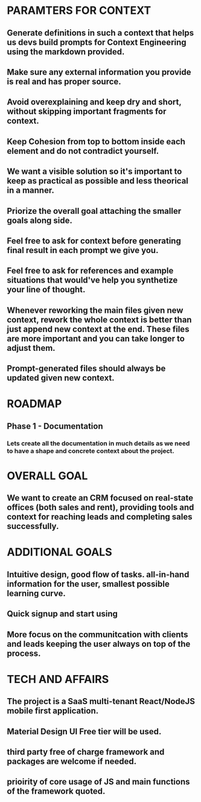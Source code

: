 # PARAMTERS FOR CONTEXT
## Generate definitions in such a context that helps us devs build prompts for Context Engineering using the markdown provided.
## Make sure any external information you provide is real and has proper source.
## Avoid overexplaining and keep dry and short, without skipping important fragments for context.
## Keep Cohesion from top to bottom inside each element and do not contradict yourself.
## We want a visible solution so it's important to keep as practical as possible and less theorical in a manner.
## Priorize the overall goal attaching the smaller goals along side.
## Feel free to ask for context before generating final result in each prompt we give you.
## Feel free to ask for references and example situations that would've help you synthetize your line of thought.
## Whenever reworking the main files given new context, rework the whole context is better than just append new context at the end. These files are more important and you can take longer to adjust them.
## Prompt-generated files should always be updated given new context.

# ROADMAP
## Phase 1 - Documentation
### Lets create all the documentation in much details as we need to have a shape and concrete context about the project.

# OVERALL GOAL
## We want to create an CRM focused on real-state offices (both sales and rent), providing tools and context for reaching leads and completing sales successfully.

# ADDITIONAL GOALS
## Intuitive design, good flow of tasks. all-in-hand information for the user, smallest possible learning curve.
## Quick signup and start using
## More focus on the communitcation with clients and leads keeping the user always on top of the process.

# TECH AND AFFAIRS
## The project is a SaaS multi-tenant React/NodeJS mobile first application.
## Material Design UI Free tier will be used.
## third party free of charge framework and packages are welcome if needed.
## prioirity of core usage of JS and main functions of the framework quoted.